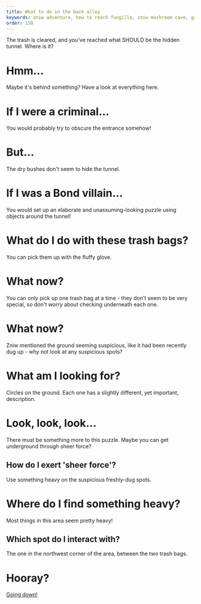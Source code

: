 ```yaml
---
title: What to do in the back alley
keywords: zniw adventure, how to reach fungilla, zniw mushroom cave, games with mushrooms
order: 150
---
```


The trash is cleared, and you've reached what SHOULD be the hidden tunnel. Where is it?

# Hmm...
Maybe it's behind something? Have a look at everything here.

# If I were a criminal...
You would probably try to obscure the entrance somehow!

# But...
The dry bushes don't seem to hide the tunnel.

# If I was a Bond villain...
You would set up an elaborate and unassuming-looking puzzle using objects around the tunnel!

# What do I do with these trash bags?
You can pick them up with the fluffy glove.

# What now?
You can only pick up one trash bag at a time - they don't seem to be very special, so don't worry about checking underneath each one.

# What now?
Zniw mentioned the ground seeming suspicious, like it had been recently dug up - why not look at any suspicious spots?

# What am I looking for?
Circles on the ground. Each one has a slightly different, yet important, description.

# Look, look, look...
There must be something more to this puzzle. Maybe you can get underground through sheer force?

## How do I exert 'sheer force'?
Use something heavy on the suspicious freshly-dug spots.

# Where do I find something heavy?
Most things in this area seem pretty heavy!

## Which spot do I interact with?
The one in the northwest corner of the area, between the two trash bags.

# Hooray?
[Going down!](haul.md)